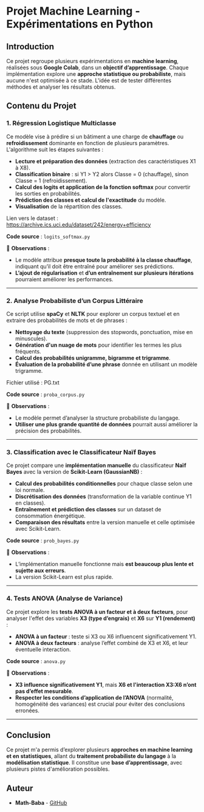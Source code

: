 # Projet Machine Learning - Expérimentations en Python

## Introduction
Ce projet regroupe plusieurs expérimentations en **machine learning**, réalisées sous **Google Colab**, dans un **objectif d’apprentissage**. Chaque implémentation explore une **approche statistique ou probabiliste**, mais aucune n'est optimisée à ce stade. L'idée est de tester différentes méthodes et analyser les résultats obtenus.

## Contenu du Projet
### 1. **Régression Logistique Multiclasse**
Ce modèle vise à prédire si un bâtiment a une charge de **chauffage** ou **refroidissement** dominante en fonction de plusieurs paramètres. L'algorithme suit les étapes suivantes :
- **Lecture et préparation des données** (extraction des caractéristiques X1 à X8).
- **Classification binaire** : si Y1 > Y2 alors Classe = 0 (chauffage), sinon Classe = 1 (refroidissement).
- **Calcul des logits et application de la fonction softmax** pour convertir les sorties en probabilités.
- **Prédiction des classes et calcul de l'exactitude** du modèle.
- **Visualisation** de la répartition des classes.

Lien vers le dataset : https://archive.ics.uci.edu/dataset/242/energy+efficiency

**Code source** : `logits_softmax.py`

📝 **Observations** :
- Le modèle attribue **presque toute la probabilité à la classe chauffage**, indiquant qu’il doit être entraîné pour améliorer ses prédictions.
- **L’ajout de régularisation** et **d’un entraînement sur plusieurs itérations** pourraient améliorer les performances.

---

### 2. **Analyse Probabiliste d’un Corpus Littéraire**
Ce script utilise **spaCy** et **NLTK** pour explorer un corpus textuel et en extraire des probabilités de mots et de phrases :
- **Nettoyage du texte** (suppression des stopwords, ponctuation, mise en minuscules).
- **Génération d'un nuage de mots** pour identifier les termes les plus fréquents.
- **Calcul des probabilités unigramme, bigramme et trigramme**.
- **Évaluation de la probabilité d’une phrase** donnée en utilisant un modèle trigramme.

Fichier utilisé : PG.txt

**Code source** : `proba_corpus.py`

📝 **Observations** :
- Le modèle permet d’analyser la structure probabiliste du langage.
- **Utiliser une plus grande quantité de données** pourrait aussi améliorer la précision des probabilités.

---

### 3. **Classification avec le Classificateur Naïf Bayes**
Ce projet compare une **implémentation manuelle** du classificateur **Naïf Bayes** avec la version de **Scikit-Learn (GaussianNB)** :
- **Calcul des probabilités conditionnelles** pour chaque classe selon une loi normale.
- **Discrétisation des données** (transformation de la variable continue Y1 en classes).
- **Entraînement et prédiction des classes** sur un dataset de consommation énergétique.
- **Comparaison des résultats** entre la version manuelle et celle optimisée avec Scikit-Learn.

**Code source** : `prob_bayes.py`

📝 **Observations** :
- L’implémentation manuelle fonctionne mais **est beaucoup plus lente et sujette aux erreurs**.
- La version Scikit-Learn est plus rapide.

---

### 4. **Tests ANOVA (Analyse de Variance)**
Ce projet explore les **tests ANOVA à un facteur et à deux facteurs**, pour analyser l'effet des variables **X3 (type d’engrais)** et **X6** sur **Y1 (rendement)** :
- **ANOVA à un facteur** : teste si X3 ou X6 influencent significativement Y1.
- **ANOVA à deux facteurs** : analyse l’effet combiné de X3 et X6, et leur éventuelle interaction.

**Code source** : `anova.py`

📝 **Observations** :
- **X3 influence significativement Y1**, mais **X6 et l'interaction X3:X6 n’ont pas d’effet mesurable**.
- **Respecter les conditions d’application de l’ANOVA** (normalité, homogénéité des variances) est crucial pour éviter des conclusions erronées.

---

## Conclusion
Ce projet m'a permis d’explorer plusieurs **approches en machine learning et en statistiques**, allant du **traitement probabiliste du langage** à la **modélisation statistique**. Il constitue une **base d’apprentissage**, avec plusieurs pistes d'amélioration possibles.

## Auteur
- **Math-Baba** - [GitHub](https://github.com/Math-Baba)
